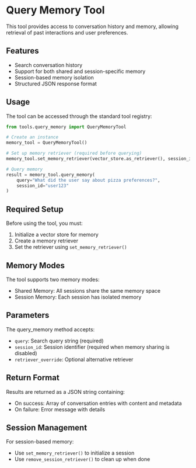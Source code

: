 # Query Memory Tool

This tool provides access to conversation history and memory, allowing retrieval of past interactions and user preferences.

## Features

- Search conversation history
- Support for both shared and session-specific memory
- Session-based memory isolation
- Structured JSON response format

## Usage

The tool can be accessed through the standard tool registry:

```python
from tools.query_memory import QueryMemoryTool

# Create an instance
memory_tool = QueryMemoryTool()

# Set up memory retriever (required before querying)
memory_tool.set_memory_retriever(vector_store.as_retriever(), session_id="user123")

# Query memory
result = memory_tool.query_memory(
    query="What did the user say about pizza preferences?",
    session_id="user123"
)
```

## Required Setup

Before using the tool, you must:
1. Initialize a vector store for memory
2. Create a memory retriever
3. Set the retriever using `set_memory_retriever()`

## Memory Modes

The tool supports two memory modes:
- Shared Memory: All sessions share the same memory space
- Session Memory: Each session has isolated memory

## Parameters

The query_memory method accepts:
- `query`: Search query string (required)
- `session_id`: Session identifier (required when memory sharing is disabled)
- `retriever_override`: Optional alternative retriever

## Return Format

Results are returned as a JSON string containing:
- On success: Array of conversation entries with content and metadata
- On failure: Error message with details

## Session Management

For session-based memory:
- Use `set_memory_retriever()` to initialize a session
- Use `remove_session_retriever()` to clean up when done